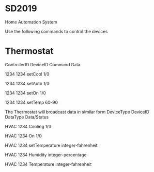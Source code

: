 # SD2019
Home Automation System

Use the following commands to control the devices

# Thermostat
ControllerID DeviceID Command Data

1234 1234 setCool 1/0

1234 1234 setAuto 1/0

1234 1234 setOn 1/0

1234 1234 setTemp 60-90

The Thermostat will broadcast data in similar form
DeviceType DeviceID DataType Data/Status

HVAC 1234 Cooling 1/0

HVAC 1234 On 1/0

HVAC 1234 setTemperature integer-fahrenheit

HVAC 1234 Humidity integer-percentage

HVAC 1234 Temperature integer-fahrenheit
  
  
